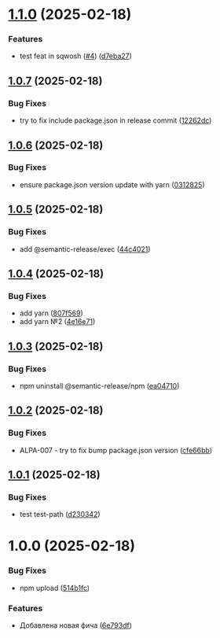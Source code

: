 # [1.1.0](https://github.com/upstars-global/test-repo/compare/v1.0.7...v1.1.0) (2025-02-18)


### Features

* test feat in sqwosh ([#4](https://github.com/upstars-global/test-repo/issues/4)) ([d7eba27](https://github.com/upstars-global/test-repo/commit/d7eba27be9506dfaaaafda5855bcdc69aa2b957a))

## [1.0.7](https://github.com/upstars-global/test-repo/compare/v1.0.6...v1.0.7) (2025-02-18)


### Bug Fixes

* try to fix include package.json in release commit ([12262dc](https://github.com/upstars-global/test-repo/commit/12262dc261f3af249480c16f833c79bd071b6496))

## [1.0.6](https://github.com/upstars-global/test-repo/compare/v1.0.5...v1.0.6) (2025-02-18)


### Bug Fixes

* ensure package.json version update with yarn ([0312825](https://github.com/upstars-global/test-repo/commit/03128258bdb02145de9c5ea70d7c4ed344638388))

## [1.0.5](https://github.com/upstars-global/test-repo/compare/v1.0.4...v1.0.5) (2025-02-18)


### Bug Fixes

* add @semantic-release/exec ([44c4021](https://github.com/upstars-global/test-repo/commit/44c40217acd633152c5e4ee00c66708af2eb3c9d))

## [1.0.4](https://github.com/upstars-global/test-repo/compare/v1.0.3...v1.0.4) (2025-02-18)


### Bug Fixes

* add yarn ([807f569](https://github.com/upstars-global/test-repo/commit/807f5694ef8a571e0efa8271a337593165d18772))
* add yarn №2 ([4e16e71](https://github.com/upstars-global/test-repo/commit/4e16e7150380bc57b276ac2cd2a2e8a3800d392e))

## [1.0.3](https://github.com/upstars-global/test-repo/compare/v1.0.2...v1.0.3) (2025-02-18)


### Bug Fixes

* npm uninstall @semantic-release/npm ([ea04710](https://github.com/upstars-global/test-repo/commit/ea04710753f7cbee00ff6270f189de5708e1d604))

## [1.0.2](https://github.com/upstars-global/test-repo/compare/v1.0.1...v1.0.2) (2025-02-18)


### Bug Fixes

* ALPA-007 - try to fix bump package.json version ([cfe66bb](https://github.com/upstars-global/test-repo/commit/cfe66bb124395085f13f0ccca3f502b73f3c3828))

## [1.0.1](https://github.com/upstars-global/test-repo/compare/v1.0.0...v1.0.1) (2025-02-18)


### Bug Fixes

* test test-path ([d230342](https://github.com/upstars-global/test-repo/commit/d230342a01eaf4a92cb0900622cfb7d8c35f60de))

# 1.0.0 (2025-02-18)


### Bug Fixes

* npm upload ([514b1fc](https://github.com/upstars-global/test-repo/commit/514b1fc3f7597d4249af9eadfa4a11da18c0f32b))


### Features

* Добавлена новая фича ([6e793df](https://github.com/upstars-global/test-repo/commit/6e793dfb9c8886559c774a75aa7f8733ee67d70e))
